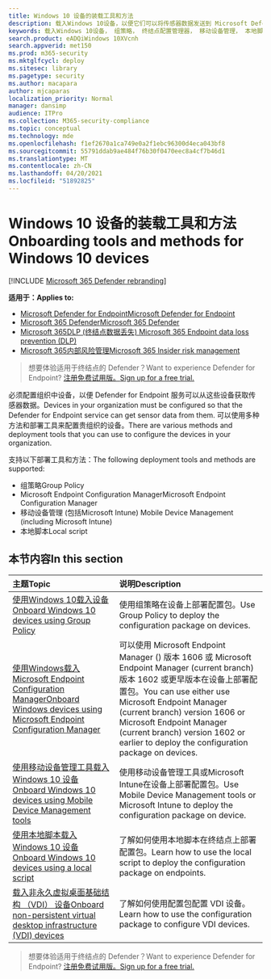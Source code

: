 ```yaml
---
title: Windows 10 设备的装载工具和方法
description: 载入Windows 10设备，以便它们可以将传感器数据发送到 Microsoft Defender for Endpoint 传感器
keywords: 载入Windows 10设备， 组策略， 终结点配置管理器， 移动设备管理， 本地脚本， gp， sccm， mdm， intune
search.product: eADQiWindows 10XVcnh
search.appverid: met150
ms.prod: m365-security
ms.mktglfcycl: deploy
ms.sitesec: library
ms.pagetype: security
ms.author: macapara
author: mjcaparas
localization_priority: Normal
manager: dansimp
audience: ITPro
ms.collection: M365-security-compliance
ms.topic: conceptual
ms.technology: mde
ms.openlocfilehash: f1ef2670a1ca749e0a2f1ebc96300d4eca043bf8
ms.sourcegitcommit: 55791ddab9ae484f76b30f0470eec8a4cf7b46d1
ms.translationtype: MT
ms.contentlocale: zh-CN
ms.lasthandoff: 04/20/2021
ms.locfileid: "51892825"
---
```

# <a name="onboarding-tools-and-methods-for-windows-10-devices"></a><span data-ttu-id="ef561-104">Windows 10 设备的装载工具和方法</span><span class="sxs-lookup"><span data-stu-id="ef561-104">Onboarding tools and methods for Windows 10 devices</span></span>

[!INCLUDE [Microsoft 365 Defender rebranding](../../includes/microsoft-defender.md)]

<span data-ttu-id="ef561-105">**适用于：**</span><span class="sxs-lookup"><span data-stu-id="ef561-105">**Applies to:**</span></span>
- [<span data-ttu-id="ef561-106">Microsoft Defender for Endpoint</span><span class="sxs-lookup"><span data-stu-id="ef561-106">Microsoft Defender for Endpoint</span></span>](https://go.microsoft.com/fwlink/p/?linkid=2154037)
- [<span data-ttu-id="ef561-107">Microsoft 365 Defender</span><span class="sxs-lookup"><span data-stu-id="ef561-107">Microsoft 365 Defender</span></span>](https://go.microsoft.com/fwlink/?linkid=2118804)
- [<span data-ttu-id="ef561-108">Microsoft 365DLP (终结点数据丢失) </span><span class="sxs-lookup"><span data-stu-id="ef561-108">Microsoft 365 Endpoint data loss prevention (DLP)</span></span>](/microsoft-365/compliance/endpoint-dlp-learn-about)
- [<span data-ttu-id="ef561-109">Microsoft 365内部风险管理</span><span class="sxs-lookup"><span data-stu-id="ef561-109">Microsoft 365 Insider risk management</span></span>](/microsoft-365/compliance/insider-risk-management)

><span data-ttu-id="ef561-110">想要体验适用于终结点的 Defender？</span><span class="sxs-lookup"><span data-stu-id="ef561-110">Want to experience Defender for Endpoint?</span></span> [<span data-ttu-id="ef561-111">注册免费试用版。</span><span class="sxs-lookup"><span data-stu-id="ef561-111">Sign up for a free trial.</span></span>](https://www.microsoft.com/microsoft-365/windows/microsoft-defender-atp?ocid=docs-wdatp-assignaccess-abovefoldlink)

<span data-ttu-id="ef561-112">必须配置组织中设备，以便 Defender for Endpoint 服务可以从这些设备获取传感器数据。</span><span class="sxs-lookup"><span data-stu-id="ef561-112">Devices in your organization must be configured so that the Defender for Endpoint service can get sensor data from them.</span></span> <span data-ttu-id="ef561-113">可以使用多种方法和部署工具来配置贵组织的设备。</span><span class="sxs-lookup"><span data-stu-id="ef561-113">There are various methods and deployment tools that you can use to configure the devices in your organization.</span></span>

<span data-ttu-id="ef561-114">支持以下部署工具和方法：</span><span class="sxs-lookup"><span data-stu-id="ef561-114">The following deployment tools and methods are supported:</span></span>

- <span data-ttu-id="ef561-115">组策略</span><span class="sxs-lookup"><span data-stu-id="ef561-115">Group Policy</span></span>
- <span data-ttu-id="ef561-116">Microsoft Endpoint Configuration Manager</span><span class="sxs-lookup"><span data-stu-id="ef561-116">Microsoft Endpoint Configuration Manager</span></span>
- <span data-ttu-id="ef561-117">移动设备管理 (包括Microsoft Intune) </span><span class="sxs-lookup"><span data-stu-id="ef561-117">Mobile Device Management (including Microsoft Intune)</span></span>
- <span data-ttu-id="ef561-118">本地脚本</span><span class="sxs-lookup"><span data-stu-id="ef561-118">Local script</span></span>

## <a name="in-this-section"></a><span data-ttu-id="ef561-119">本节内容</span><span class="sxs-lookup"><span data-stu-id="ef561-119">In this section</span></span>
<span data-ttu-id="ef561-120">主题</span><span class="sxs-lookup"><span data-stu-id="ef561-120">Topic</span></span> | <span data-ttu-id="ef561-121">说明</span><span class="sxs-lookup"><span data-stu-id="ef561-121">Description</span></span>
:---|:---
[<span data-ttu-id="ef561-122">使用Windows 10载入设备</span><span class="sxs-lookup"><span data-stu-id="ef561-122">Onboard Windows 10 devices using Group Policy</span></span>](configure-endpoints-gp.md) | <span data-ttu-id="ef561-123">使用组策略在设备上部署配置包。</span><span class="sxs-lookup"><span data-stu-id="ef561-123">Use Group Policy to deploy the configuration package on devices.</span></span>
[<span data-ttu-id="ef561-124">使用Windows载入Microsoft Endpoint Configuration Manager</span><span class="sxs-lookup"><span data-stu-id="ef561-124">Onboard Windows devices using Microsoft Endpoint Configuration Manager</span></span>](configure-endpoints-sccm.md) | <span data-ttu-id="ef561-125">可以使用 Microsoft Endpoint Manager () 版本 1606 或 Microsoft Endpoint Manager (current branch) 版本 1602 或更早版本在设备上部署配置包。</span><span class="sxs-lookup"><span data-stu-id="ef561-125">You can use either use Microsoft Endpoint Manager (current branch) version 1606 or Microsoft Endpoint Manager (current branch) version 1602 or earlier to deploy the configuration package on devices.</span></span>
[<span data-ttu-id="ef561-126">使用移动设备管理工具载入 Windows 10 设备</span><span class="sxs-lookup"><span data-stu-id="ef561-126">Onboard Windows 10 devices using Mobile Device Management tools</span></span>](configure-endpoints-mdm.md) | <span data-ttu-id="ef561-127">使用移动设备管理工具或Microsoft Intune在设备上部署配置包。</span><span class="sxs-lookup"><span data-stu-id="ef561-127">Use Mobile Device Management tools or Microsoft Intune to deploy the configuration package on device.</span></span>
[<span data-ttu-id="ef561-128">使用本地脚本载入 Windows 10 设备</span><span class="sxs-lookup"><span data-stu-id="ef561-128">Onboard Windows 10 devices using a local script</span></span>](configure-endpoints-script.md) | <span data-ttu-id="ef561-129">了解如何使用本地脚本在终结点上部署配置包。</span><span class="sxs-lookup"><span data-stu-id="ef561-129">Learn how to use the local script to deploy the configuration package on endpoints.</span></span>
[<span data-ttu-id="ef561-130">载入非永久虚拟桌面基础结构 （VDI） 设备</span><span class="sxs-lookup"><span data-stu-id="ef561-130">Onboard non-persistent virtual desktop infrastructure (VDI) devices</span></span>](configure-endpoints-vdi.md) | <span data-ttu-id="ef561-131">了解如何使用配置包配置 VDI 设备。</span><span class="sxs-lookup"><span data-stu-id="ef561-131">Learn how to use the configuration package to configure VDI devices.</span></span>


><span data-ttu-id="ef561-132">想要体验适用于终结点的 Defender？</span><span class="sxs-lookup"><span data-stu-id="ef561-132">Want to experience Defender for Endpoint?</span></span> [<span data-ttu-id="ef561-133">注册免费试用版。</span><span class="sxs-lookup"><span data-stu-id="ef561-133">Sign up for a free trial.</span></span>](https://www.microsoft.com/microsoft-365/windows/microsoft-defender-atp?ocid=docs-wdatp-configureendpoints-belowfoldlink)
